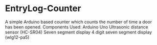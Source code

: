 # EntryLog-Counter
A simple Arduino based counter which counts the number of time a door has been opened.
Components Used:
Arduino Uno
Ultrasonic distance sensor (HC-SR04)
Seven segment display
4 digit seven segment display (wlg12-pa5)
